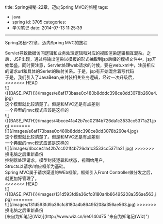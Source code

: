 title: Spring揭秘-22章，迈向Spring MVC的旅程
tags:
  - java
  - spring
id: 3705
categories:
  - 学习笔记
date: 2014-07-13 11:25:39
---

Spring揭秘-22章，迈向Spring MVC的旅程<div>
</div><div>Servlet导致数据访问逻辑和业务处理逻辑和对应的视图渲染逻辑相互混杂。之后，JSP出现，通过将输出渲染以模板的形式抽取到jsp后缀的模板文件中，jsp开始繁盛，同时要注意，Servlet处理web请求的时候，要在web.xml中，注册相应的请求url和具体的Serlet的映射关系。于是，jsp有开始混合着写代码</div><div>
</div><div>于是，我们引入了JavaBean,来封装相关业务逻辑，经过一次升级后，</div><div>
<<<<<<< HEAD
</div><div>![]({{BASE_PATH}}/images/e6af173baae0c480b8dddc398ce8dd3078b260e4.jpg)
</div><div>这个模型就比较清楚了。但是和MVC还是有点差别</div><div>一个典型的mvc模式应该是这样的</div><div>![]({{BASE_PATH}}/images/4bcce41a42b7cc021f4b726da1c3533cc5371a21.jpg)
=======
</div><div>![](/images/e6af173baae0c480b8dddc398ce8dd3078b260e4.jpg)
</div><div>这个模型就比较清楚了。但是和MVC还是有点差别</div><div>一个典型的mvc模式应该是这样的</div><div>![](/images/4bcce41a42b7cc021f4b726da1c3533cc5371a21.jpg)
>>>>>>> 换电脑之后重新备份
</div><div>
</div><div>控制器处理请求，模型封装逻辑和状态，视图给用户，</div><div>
</div><div>Structs以请求/响应框架为基础。</div><div>
</div><div>Spring MVC属于请求渠道的WEb框架。框架引入Front Controller做分发之后，就更加好管理了。</div><div>
<<<<<<< HEAD
</div><div>![]({{BASE_PATH}}/images/131d593fd9a36cfc8180a4b86495208a356ae563.jpg)
=======
</div><div>![](/images/131d593fd9a36cfc8180a4b86495208a356ae563.jpg)
>>>>>>> 换电脑之后重新备份
</div>

<div>[来自为知笔记(Wiz)](http://www.wiz.cn/i/e0140d75 "来自为知笔记(Wiz)")</div>